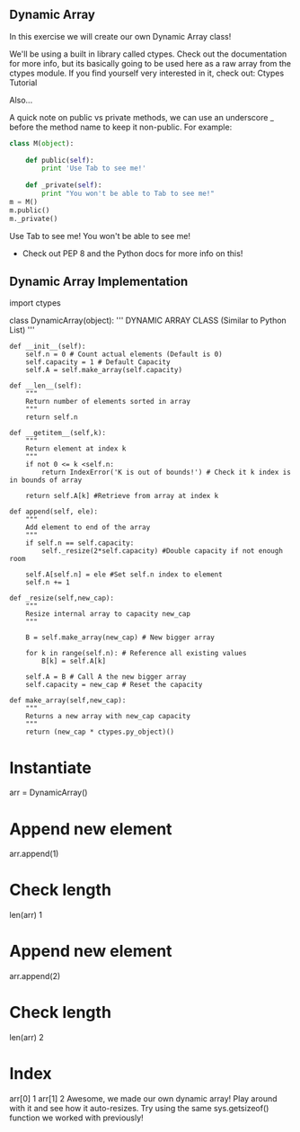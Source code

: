 ## Dynamic Array 

In this exercise we will create our own Dynamic Array class!

We'll be using a built in library called ctypes. Check out the documentation for more info, but its basically going to be used here as a raw array from the ctypes module. If you find yourself very interested in it, check out: Ctypes Tutorial

Also...

A quick note on public vs private methods, we can use an underscore _ before the method name to keep it non-public. For example:
```py
class M(object):
    
    def public(self):
        print 'Use Tab to see me!'
        
    def _private(self):
        print "You won't be able to Tab to see me!"
m = M()
m.public()
m._private()
```
Use Tab to see me!
You won't be able to see me!

* Check out PEP 8 and the Python docs for more info on this!

## Dynamic Array Implementation


import ctypes

class DynamicArray(object):
    '''
    DYNAMIC ARRAY CLASS (Similar to Python List)
    '''
    
    def __init__(self):
        self.n = 0 # Count actual elements (Default is 0)
        self.capacity = 1 # Default Capacity
        self.A = self.make_array(self.capacity)
        
    def __len__(self):
        """
        Return number of elements sorted in array
        """
        return self.n
    
    def __getitem__(self,k):
        """
        Return element at index k
        """
        if not 0 <= k <self.n:
            return IndexError('K is out of bounds!') # Check it k index is in bounds of array
        
        return self.A[k] #Retrieve from array at index k
        
    def append(self, ele):
        """
        Add element to end of the array
        """
        if self.n == self.capacity:
            self._resize(2*self.capacity) #Double capacity if not enough room
        
        self.A[self.n] = ele #Set self.n index to element
        self.n += 1
        
    def _resize(self,new_cap):
        """
        Resize internal array to capacity new_cap
        """
        
        B = self.make_array(new_cap) # New bigger array
        
        for k in range(self.n): # Reference all existing values
            B[k] = self.A[k]
            
        self.A = B # Call A the new bigger array
        self.capacity = new_cap # Reset the capacity
        
    def make_array(self,new_cap):
        """
        Returns a new array with new_cap capacity
        """
        return (new_cap * ctypes.py_object)()
# Instantiate
arr = DynamicArray()
# Append new element
arr.append(1)
# Check length
len(arr)
1
# Append new element
arr.append(2)
# Check length
len(arr)
2
# Index
arr[0]
1
arr[1]
2
Awesome, we made our own dynamic array! Play around with it and see how it auto-resizes. Try using the same sys.getsizeof() function we worked with previously!
